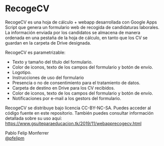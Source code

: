 # RecogeCV

RecogeCV es una hoja de cálculo + webapp desarrollada con Google Apps Script que genera un formulario web de recogida de candidaturas laborales. La información enviada por los candidatos se almacena de manera ordenada en una pestaña de la hoja de cálculo, en tanto que los CV se guardan en la carpeta de Drive designada.

RecogeCV es parametrizable:
<ul>
  <li> Texto y tamaño del título del formulario.
  <li> Color de iconos, texto de los campos del formulario y botón de envío.
  <li> Logotipo.
  <li> Instrucciones de uso del formulario
  <li> Presencia o no de consentimiento para el tratamiento de datos.
  <li> Carpeta de destino en Drive para los CV recibidos.
  <li> Color de iconos, texto de los campos del formulario y botón de envío.    
  <li> Notificaciones por e-mail a los gestors del formulario.
</ul>

RecogeCV se distribuye bajo licencia CC-BY-NC-SA. Puedes acceder al código fuente en este repositorio. También puedes consultar información detallada sobre su uso aquí: https://www.gsuiteparaeducacion.tk/2019/11/webapprecogecv.html

Pablo Felip Monferrer<br>
<a href="https://twitter.com/pfelipm" target="_blank">@pfelipm</a>
